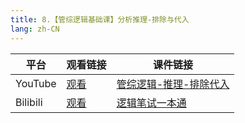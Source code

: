 ```yaml
---
title: 8.【管综逻辑基础课】分析推理-排除与代入
lang: zh-CN
---
```


| 平台       | 观看链接                                                                                                                               | 课件链接                                                                                                                                                                                         |
|----------|------------------------------------------------------------------------------------------------------------------------------------|----------------------------------------------------------------------------------------------------------------------------------------------------------------------------------------------|
| YouTube  | [观看](https://www.youtube.com/watch?v=Li0Xq-BOjVQ&list=PLm0MFkgiW1JiOt8shUCMSGDsqFS23k83T&index=8)                                  | [管综逻辑-推理-排除代入](../../public/logic/%E9%80%BB%E8%BE%91-%E5%9F%BA%E7%A1%80%E8%AF%BE/pdf/%E7%AE%A1%E7%BB%BC%E9%80%BB%E8%BE%91-%E6%8E%A8%E7%90%86%20-%20%E6%8E%92%E9%99%A4%E4%BB%A3%E5%85%A5.pdf) |
| Bilibili | [观看](https://www.bilibili.com/video/BV13QkKYDEbo?spm_id_from=333.788.videopod.sections&vd_source=752f1f454ebffd32e5dbe02742c48dab) | [逻辑笔试一本通](../../public/logic/%E9%80%BB%E8%BE%91-%E5%9F%BA%E7%A1%80%E8%AF%BE/pdf/1.%E3%80%90%E7%AC%94%E8%AF%95%E4%B8%80%E6%9C%AC%E9%80%9A%E3%80%91%E7%AE%A1%E7%BB%BC-%E9%80%BB%E8%BE%91.pdf)  |                                                                                                                                                                                             |






